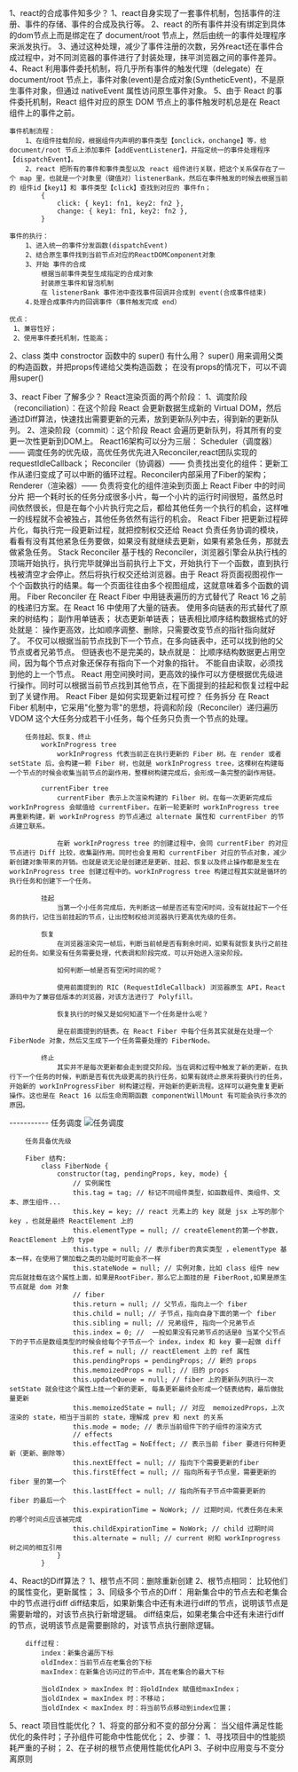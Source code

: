 1、react的合成事件知多少？
    1、react自身实现了一套事件机制，包括事件的注册、事件的存储、事件的合成及执行等。
    2、react 的所有事件并没有绑定到具体的dom节点上而是绑定在了 document/root 节点上，然后由统一的事件处理程序来派发执行。
    3、通过这种处理，减少了事件注册的次数，另外react还在事件合成过程中，对不同浏览器的事件进行了封装处理，抹平浏览器之间的事件差异。
    4、React 利用事件委托机制，将几乎所有事件的触发代理（delegate）在 document/root 节点上，事件对象(event)是合成对象(SyntheticEvent)，不是原生事件对象，但通过 nativeEvent 属性访问原生事件对象。
    5、由于 React 的事件委托机制，React 组件对应的原生 DOM 节点上的事件触发时机总是在 React 组件上的事件之前。

    事件机制流程：
        1、在组件挂载阶段，根据组件内声明的事件类型【onclick，onchange】等，给 document/root 节点上添加事件【addEventListener】，并指定统一的事件处理程序【dispatchEvent】。
        2、react 把所有的事件和事件类型以及 react 组件进行关联，把这个关系保存在了一个 map 里，也就是一个对象里（键值对）listenerBank，然后在事件触发的时候去根据当前的 组件id【key1】和 事件类型【click】查找到对应的 事件fn；
            {
                click: { key1: fn1, key2: fn2 },
                change: { key1: fn1, key2: fn2 },
            }

    事件的执行：
        1、进入统一的事件分发函数(dispatchEvent)
        2、结合原生事件找到当前节点对应的ReactDOMComponent对象
        3、开始 事件的合成
            根据当前事件类型生成指定的合成对象
            封装原生事件和冒泡机制
            在 listenerBank 事件池中查找事件回调并合成到 event(合成事件结束)
        4.处理合成事件内的回调事件（事件触发完成 end）

    优点：
     1、兼容性好；
     2、使用事件委托机制，性能高；


2、class 类中 constroctor 函数中的 super() 有什么用？
    super() 用来调用父类的构造函数，并把props传递给父类构造函数；
    在没有props的情况下，可以不调用super()

3、react Fiber 了解多少？
    React渲染页面的两个阶段：
        1、调度阶段（reconciliation）：在这个阶段 React 会更新数据生成新的 Virtual DOM，然后通过Diff算法，快速找出需要更新的元素，放到更新队列中去，得到新的更新队列。
        2、渲染阶段（commit）：这个阶段 React 会遍历更新队列，将其所有的变更一次性更新到DOM上。
    React16架构可以分为三层：
        Scheduler（调度器）—— 调度任务的优先级，高优任务优先进入Reconciler,react团队实现的requestIdleCallback；
        Reconciler（协调器）—— 负责找出变化的组件：更新工作从递归变成了可以中断的循环过程。Reconciler内部采用了Fiber的架构；
        Renderer（渲染器）—— 负责将变化的组件渲染到页面上
    React Fiber 中的时间分片
        把一个耗时长的任务分成很多小片，每一个小片的运行时间很短，虽然总时间依然很长，但是在每个小片执行完之后，都给其他任务一个执行的机会，这样唯一的线程就不会被独占，其他任务依然有运行的机会。
        React Fiber 把更新过程碎片化，每执行完一段更新过程，就把控制权交还给 React 负责任务协调的模块，看看有没有其他紧急任务要做，如果没有就继续去更新，如果有紧急任务，那就去做紧急任务。
    Stack Reconciler
        基于栈的 Reconciler，浏览器引擎会从执行栈的顶端开始执行，执行完毕就弹出当前执行上下文，开始执行下一个函数，直到执行栈被清空才会停止。然后将执行权交还给浏览器。由于 React 将页面视图视作一个个函数执行的结果。每一个页面往往由多个视图组成，这就意味着多个函数的调用。
    Fiber Reconciler
        在 React Fiber 中用链表遍历的方式替代了 React 16 之前的栈递归方案。在 React 16 中使用了大量的链表。
            使用多向链表的形式替代了原来的树结构；
            副作用单链表；
            状态更新单链表；
        链表相比顺序结构数据格式的好处就是：
            操作更高效，比如顺序调整、删除，只需要改变节点的指针指向就好了。
            不仅可以根据当前节点找到下一个节点，在多向链表中，还可以找到他的父节点或者兄弟节点。
        但链表也不是完美的，缺点就是：
            比顺序结构数据更占用空间，因为每个节点对象还保存有指向下一个对象的指针。
            不能自由读取，必须找到他的上一个节点。
            React 用空间换时间，更高效的操作可以方便根据优先级进行操作。同时可以根据当前节点找到其他节点，在下面提到的挂起和恢复过程中起到了关键作用。
    React Fiber 是如何实现更新过程可控？
        任务拆分
            在 React Fiber 机制中，它采用"化整为零"的思想，将调和阶段（Reconciler）递归遍历 VDOM 这个大任务分成若干小任务，每个任务只负责一个节点的处理。

        任务挂起、恢复、终止
            workInProgress tree
                workInProgress 代表当前正在执行更新的 Fiber 树。在 render 或者 setState 后，会构建一颗 Fiber 树，也就是 workInProgress tree，这棵树在构建每一个节点的时候会收集当前节点的副作用，整棵树构建完成后，会形成一条完整的副作用链。

            currentFiber tree
                currentFiber 表示上次渲染构建的 Filber 树。在每一次更新完成后 workInProgress 会赋值给 currentFiber。在新一轮更新时 workInProgress tree 再重新构建，新 workInProgress 的节点通过 alternate 属性和 currentFiber 的节点建立联系。

                在新 workInProgress tree 的创建过程中，会同 currentFiber 的对应节点进行 Diff 比较，收集副作用。同时也会复用和 currentFiber 对应的节点对象，减少新创建对象带来的开销。也就是说无论是创建还是更新、挂起、恢复以及终止操作都是发生在 workInProgress tree 创建过程中的。workInProgress tree 构建过程其实就是循环的执行任务和创建下一个任务。

            挂起
                当第一个小任务完成后，先判断这一帧是否还有空闲时间，没有就挂起下一个任务的执行，记住当前挂起的节点，让出控制权给浏览器执行更高优先级的任务。

            恢复
                在浏览器渲染完一帧后，判断当前帧是否有剩余时间，如果有就恢复执行之前挂起的任务。如果没有任务需要处理，代表调和阶段完成，可以开始进入渲染阶段。

                如何判断一帧是否有空闲时间的呢？

                使用前面提到的 RIC (RequestIdleCallback) 浏览器原生 API，React 源码中为了兼容低版本的浏览器，对该方法进行了 Polyfill。

                恢复执行的时候又是如何知道下一个任务是什么呢？

                是在前面提到的链表。在 React Fiber 中每个任务其实就是在处理一个 FiberNode 对象，然后又生成下一个任务需要处理的 FiberNode。

            终止
                其实并不是每次更新都会走到提交阶段。当在调和过程中触发了新的更新，在执行下一个任务的时候，判断是否有优先级更高的执行任务，如果有就终止原来将要执行的任务，开始新的 workInProgressFiber 树构建过程，开始新的更新流程。这样可以避免重复更新操作。这也是在 React 16 以后生命周期函数 componentWillMount 有可能会执行多次的原因。

----------- 任务调度 ![任务调度](../images/fiber-update.png)

        任务具备优先级

        Fiber 结构:
            class FiberNode {
                constructor(tag, pendingProps, key, mode) {
                    // 实例属性
                    this.tag = tag; // 标记不同组件类型，如函数组件、类组件、文本、原生组件...
                    this.key = key; // react 元素上的 key 就是 jsx 上写的那个 key ，也就是最终 ReactElement 上的
                    this.elementType = null; // createElement的第一个参数，ReactElement 上的 type
                    this.type = null; // 表示fiber的真实类型 ，elementType 基本一样，在使用了懒加载之类的功能时可能会不一样
                    this.stateNode = null; // 实例对象，比如 class 组件 new 完后就挂载在这个属性上面，如果是RootFiber，那么它上面挂的是 FiberRoot,如果是原生节点就是 dom 对象
                    // fiber
                    this.return = null; // 父节点，指向上一个 fiber
                    this.child = null; // 子节点，指向自身下面的第一个 fiber
                    this.sibling = null; // 兄弟组件, 指向一个兄弟节点
                    this.index = 0; //  一般如果没有兄弟节点的话是0 当某个父节点下的子节点是数组类型的时候会给每个子节点一个 index，index 和 key 要一起做 diff
                    this.ref = null; // reactElement 上的 ref 属性
                    this.pendingProps = pendingProps; // 新的 props
                    this.memoizedProps = null; // 旧的 props
                    this.updateQueue = null; // fiber 上的更新队列执行一次 setState 就会往这个属性上挂一个新的更新, 每条更新最终会形成一个链表结构，最后做批量更新
                    this.memoizedState = null; // 对应  memoizedProps，上次渲染的 state，相当于当前的 state，理解成 prev 和 next 的关系
                    this.mode = mode; // 表示当前组件下的子组件的渲染方式
                    // effects
                    this.effectTag = NoEffect; // 表示当前 fiber 要进行何种更新（更新、删除等）
                    this.nextEffect = null; // 指向下个需要更新的fiber
                    this.firstEffect = null; // 指向所有子节点里，需要更新的 fiber 里的第一个
                    this.lastEffect = null; // 指向所有子节点中需要更新的 fiber 的最后一个
                    this.expirationTime = NoWork; // 过期时间，代表任务在未来的哪个时间点应该被完成
                    this.childExpirationTime = NoWork; // child 过期时间
                    this.alternate = null; // current 树和 workInprogress 树之间的相互引用
                }
            }

4、React的Diff算法？
    1、根节点不同：删除重新创建
    2、根节点相同：
        比较他们的属性变化，更新属性；
    3、同级多个节点的Diff：
        用新集合中的节点去和老集合中的节点进行diff
        diff结束后，如果新集合中还有未进行diff的节点，说明该节点是需要新增的，对该节点执行新增逻辑。
        diff结束后，如果老集合中还有未进行diff的节点，说明该节点是需要删除的，对该节点执行删除逻辑。

        diff过程：
            index：新集合遍历下标
            oldIndex：当前节点在老集合的下标
            maxIndex：在新集合访问过的节点中，其在老集合的最大下标

            当oldIndex > maxIndex 时：将oldIndex 赋值给maxIndex；
            当oldIndex = maxIndex 时：不移动；
            当oldIndex < maxIndex 时：将当前节点移动到index位置；

5、react 项目性能优化？
    1、将变的部分和不变的部分分离：
        当父组件满足性能优化的条件时；子孙组件可能命中性能优化；
    2、步骤：
        1、寻找项目中的性能损耗严重的子树；
        2、在子树的根节点使用性能优化API
        3、子树中应用变与不变分离原则